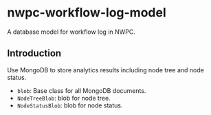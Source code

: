 # nwpc-workflow-log-model

A database model for workflow log in NWPC.

## Introduction

Use MongoDB to store analytics results including node tree and node status.

- `blob`: Base class for all MongoDB documents.
- `NodeTreeBlob`: blob for node tree.
- `NodeStatusBlob`: blob for node status.
